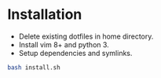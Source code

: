 # Installation

- Delete existing dotfiles in home directory.
- Install vim 8+ and python 3.
- Setup dependencies and symlinks.

```bash
bash install.sh
```
